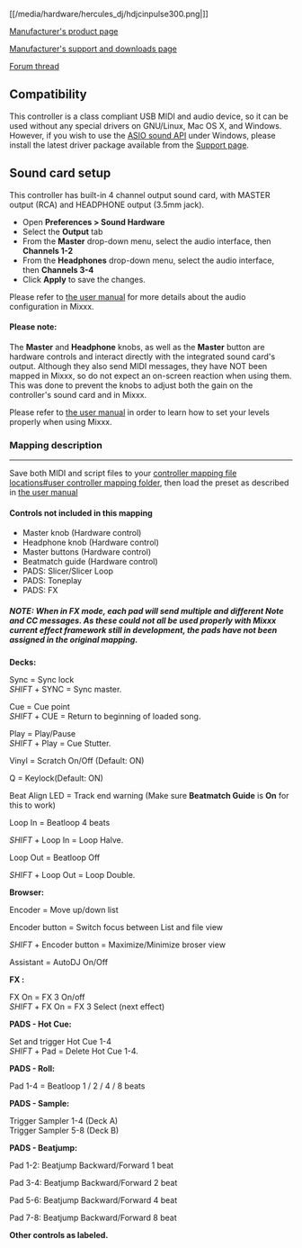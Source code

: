 [[/media/hardware/hercules_dj/hdjcinpulse300.png|]]

[Manufacturer's product page](https://www.hercules.com/en-us/product/djcontrolinpulse300) 

[Manufacturer's support and downloads page](https://support.hercules.com/en/product/djcontrolinpulse300-en) 

[Forum thread](https://mixxx.discourse.group/t/hercules-djcontrol-inpulse-300/17854/)

## Compatibility 
This controller is a class compliant USB MIDI and audio device, so it can be used without any special drivers on GNU/Linux, Mac OS X, and Windows. 
However, if you wish to use the [ASIO sound API](https://mixxx.org/manual/latest/en/chapters/preferences.html?highlight=asio#sound-api) under Windows, please install the latest driver package available from the [Support page](https://support.hercules.com/en/product/djcontrolinpulse300-en//).


## Sound card setup 
This controller has built-in 4 channel output sound card, with MASTER output (RCA) and HEADPHONE output (3.5mm jack).

* Open **Preferences > Sound Hardware**  
* Select the  **Output** tab 
* From the **Master**  drop-down menu, select the audio interface, then **Channels 1-2**  
* From the  **Headphones**  drop-down menu, select the audio interface, then  **Channels 3-4**  
* Click  **Apply**  to save the changes. 
																	 

Please refer to [the user manual](https://mixxx.org/manual/latest/en/chapters/example_setups.html#laptop-and-external-usb-audio-interface) for more details about the audio configuration in Mixxx.
																	   

#### Please note: 

The **Master** and **Headphone** knobs, as well as the **Master** button are hardware controls and interact directly with the integrated sound card's output. Although they also send MIDI messages, they have NOT been mapped in Mixxx, so do not expect an on-screen reaction when using them.
This was done to prevent the knobs to adjust both the gain on the controller's sound card and in Mixxx.
																	  

Please refer to [the user manual](https://mixxx.org/manual/latest/en/chapters/djing_with_mixxx.html#djing-gain-staging) in order to learn how to set your levels properly when using Mixxx.  


### Mapping description 

***
				  

Save both MIDI and script files to your [controller mapping file
locations\#user controller mapping
folder](controller%20mapping%20file%20locations#user%20controller%20mapping%20folder), then load the preset as described in [the user manual](https://mixxx.org/manual/latest/en/chapters/controlling_mixxx.html#using-midi-hid-controllers)


#### Controls not included in this mapping
																	  

*  Master knob (Hardware control) 
*  Headphone knob (Hardware control) 
*  Master buttons (Hardware control) 
*  Beatmatch guide (Hardware control) 
*  PADS: Slicer/Slicer Loop  
*  PADS: Toneplay  
*  PADS: FX  
##### NOTE: When in FX mode, each pad will send multiple and different Note and CC messages. As these could not all be used properly with Mixxx current effect framework still in development, the pads have not been assigned in the original mapping.

	  

**Decks:**

Sync = Sync lock  
 _SHIFT_ + SYNC = Sync master. 

Cue = Cue point  
 _SHIFT_ + CUE = Return to beginning of loaded song. 

Play = Play/Pause  
 _SHIFT_ + Play = Cue Stutter. 

 
Vinyl = Scratch On/Off (Default: ON)  
 
Q = Keylock(Default: ON)  
 
Beat Align LED = Track end warning (Make sure **Beatmatch Guide** is **On** for this to work)  
 
Loop In = Beatloop 4  beats

_SHIFT_ + Loop In = Loop Halve.

Loop Out = Beatloop Off

_SHIFT_ + Loop Out = Loop Double.

 
**Browser:**

Encoder = Move up/down list

Encoder button =  Switch focus between List and file view   

 _SHIFT_  + Encoder button = Maximize/Minimize broser view  

Assistant = AutoDJ On/Off

**FX :**     

FX On = FX 3 On/off  
_SHIFT_ + FX On = FX 3 Select (next effect) 

 
**PADS - Hot Cue:** 

Set and trigger Hot Cue 1-4   
_SHIFT_ + Pad = Delete Hot Cue 1-4. 

**PADS - Roll:** 

Pad 1-4 = Beatloop  1 / 2 / 4 / 8 beats 
  
**PADS - Sample:** 
 
Trigger Sampler 1-4 (Deck A)  
Trigger Sampler 5-8 (Deck B) 
 
 **PADS - Beatjump:** 
 
Pad 1-2: Beatjump Backward/Forward 1 beat

Pad 3-4: Beatjump Backward/Forward 2 beat

Pad 5-6: Beatjump Backward/Forward 4 beat

Pad 7-8: Beatjump Backward/Forward 8 beat
 


**Other controls as labeled.**
 